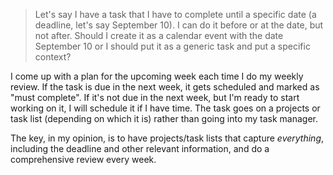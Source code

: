 > Let's say I have a task that I have to complete until a specific date (a deadline, let's say September 10). I can do it before or at the date, but not after. Should I create it as a calendar event with the date September 10 or I should put it as a generic task and put a specific context?

I come up with a plan for the upcoming week each time I do my weekly review. If the task is due in the next week, it gets scheduled and marked as "must complete". If it's not due in the next week, but I'm ready to start working on it, I will schedule it if I have time. The task goes on a projects or task list (depending on which it is) rather than going into my task manager.

The key, in my opinion, is to have projects/task lists that capture *everything*, including the deadline and other relevant information, and do a comprehensive review every week.